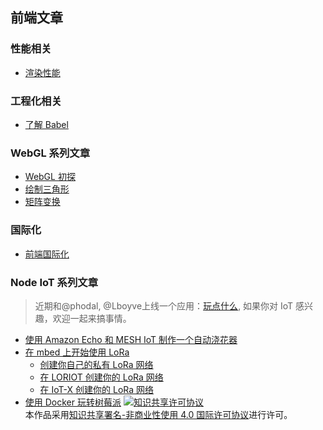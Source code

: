 ## 前端文章
### 性能相关
* [渲染性能](https://github.com/sundway/blog/issues/2)

### 工程化相关
* [了解 Babel](https://github.com/sundway/blog/issues/13)

### WebGL 系列文章
* [WebGL 初探](https://github.com/sundway/blog/issues/3)
* [绘制三角形](https://github.com/sundway/blog/issues/4)
* [矩阵变换](https://github.com/sundway/blog/issues/5)

### 国际化
* [前端国际化](https://github.com/sundway/blog/issues/9)

### Node IoT 系列文章
 > 近期和@phodal, @Lboyve上线一个应用：[玩点什么](https://www.wandianshenme.com/), 如果你对 IoT 感兴趣，欢迎一起来搞事情。
 * [使用 Amazon Echo 和 MESH IoT 制作一个自动浇花器](https://github.com/sundway/blog/issues/6)
 * [在 mbed 上开始使用 LoRa](https://github.com/sundway/blog/issues/7)
   * [创建你自己的私有 LoRa 网络](https://github.com/sundway/blog/issues/8)
   * [在 LORIOT 创建你的 LoRa 网络](https://github.com/sundway/blog/issues/10)
   * [在 IoT-X 创建你的 LoRa 网络](https://github.com/sundway/blog/issues/11)
  * [使用 Docker 玩转树莓派](https://github.com/sundway/blog/issues/12) 
<a rel="license" href="http://creativecommons.org/licenses/by-nc/4.0/"><img alt="知识共享许可协议" style="border-width:0" src="https://i.creativecommons.org/l/by-nc/4.0/88x31.png" /></a><br />本作品采用<a rel="license" href="http://creativecommons.org/licenses/by-nc/4.0/">知识共享署名-非商业性使用 4.0 国际许可协议</a>进行许可。
